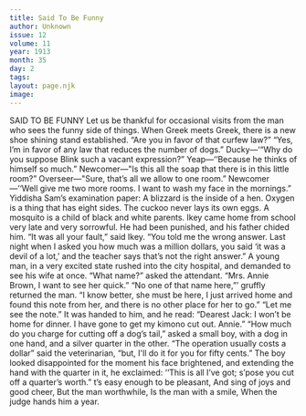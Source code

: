 ```yaml
---
title: Said To Be Funny
author: Unknown
issue: 12
volume: 11
year: 1913
month: 35
day: 2
tags:
layout: page.njk
image:
---
```

SAID TO BE FUNNY    Let us be thankful for occasional visits from the man who sees the funny side of things.    When Greek meets Greek, there is a new shoe shining stand established.       “Are you in favor of that curfew law?”   “Yes, I’m in favor of any law that reduces the number of dogs.”      Ducky—‘“Why do you suppose Blink such a vacant expression?”    Yeap—‘‘Because he thinks of himself so much.”       Newcomer—"Is this all the soap that there is in this little room?”    Overseer—"Sure, that’s all we allow to one room.”    Newcomer—‘‘Well give me two more rooms. I want to wash my face in the mornings.”       Yiddisha Sam’s examination paper:    A blizzard is the inside of a hen.    Oxygen is a thing that has eight sides.    The cuckoo never lays its own eggs.    A mosquito is a child of black and white parents.       Ikey came home from school very late and very sorrowful. He had been punished, and his father chided him.   “It was all your fault,” said Ikey. “You told me the wrong answer. Last night when I asked you how much was a million dollars, you said ‘it was a devil of a lot,’ and the teacher says that’s not the right answer.”       A young man, in a very excited state rushed into the city hospital, and demanded to see his wife at once.    “What name?” asked the attendant.    “Mrs. Annie Brown, I want to see her quick.”    “No one of that name here,”’ gruffly returned the man.    “I know better, she must be here, I just arrived home and found this note from her, and there is no other place for her to go.”    “Let me see the note.” It was handed to him, and he read:    “Dearest Jack: I won’t be home for dinner. I have gone to get my kimono cut out. Annie.”       “How much do you charge for cutting off a dog’s tail,” asked a small boy, with a dog in one hand, and a silver quarter in the other.    “The operation usually costs a dollar” said the veterinarian, “but, I'll do it for you for fifty cents.”   The boy looked disappointed for the moment his face brightened, and extending the hand with the quarter in it, he exclaimed: ‘‘This is all I’ve got; s’pose you cut off a quarter’s worth.”       t’s easy enough to be pleasant,    And sing of joys and good cheer,    But the man worthwhile,    Is the man with a smile,    When the judge hands him a year. 


